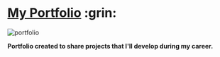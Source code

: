 <h1><a href="https://gaabrieltorres7.github.io/portfolio-gabriel-torres/">My Portfolio</a> :grin:</h1>

![portfolio](https://user-images.githubusercontent.com/98062444/184238037-5c59d8c3-9a52-420b-a7fe-6b8e4e9d5f7b.png)

<strong>Portfolio created to share projects that I'll develop during my career.</strong>
